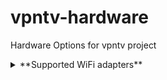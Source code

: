 # vpntv-hardware
Hardware Options for vpntv project
<details>
  <summary>
    **Supported WiFi adapters**
  </summary>
  
  * TP-Link TL-WN722N V2/V3 150Mbps High Gain Wireless USB Adapter
  * TP-Link TL-WN727N V5.20 150Mbps Wireless N USB Adapter
  * TP-Link TL-WN725N V3 150Mbps Wireless N Nano USB Adapter
  * EDIMAX EW-7811Un V2 N150 Wi-Fi 4 Nano USB Adapter
  * ASUS USB-N10 Nano B1 USB Adapter Wireless-N
  * D-Link DWA-125 Wireless N 150 USB Adapter(rev.D)
  * D-Link DWA-123 Wireless N 150 USB Adapter(rev.D)
  * D-Link GO-USB-N150 Wireless N 150 Easy USB Adapter(rev.B)
  * D-Link DWA-121 Wireless N 150 USB Adapter(rev.B)
  * Realtek RTL8188EU Wireless LAN 802.11n USB 2.0 Network Adapter
  * Realtek RTL8188ETV Wireless LAN 802.11n USB 2.0 Network Adapter
  * 802.11bgn Mini Wireless LAN USB2.0 Adapter
  * ELECOM WDC-150SU2M Wireless Adapter
  * Sitecom WLA-1100 V2 Wi-Fi USB adapter N150
  * MERCUSYS MW150US V2 N150 Wireless Nano USB Adapter
  * Rosewill RNX-N150NUB N150 Wireless Nano USB Adapter
</details>